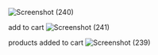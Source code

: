 
![Screenshot (240)](https://user-images.githubusercontent.com/81908636/121815993-b217d880-cc96-11eb-8ee9-809976bf7a60.png)

add to cart
![Screenshot (241)](https://user-images.githubusercontent.com/81908636/121816198-df18bb00-cc97-11eb-9de3-94d5f3bed5c7.png)

products added to cart
![Screenshot (239)](https://user-images.githubusercontent.com/81908636/121816236-17b89480-cc98-11eb-9d0b-196e5d1867a8.png)

